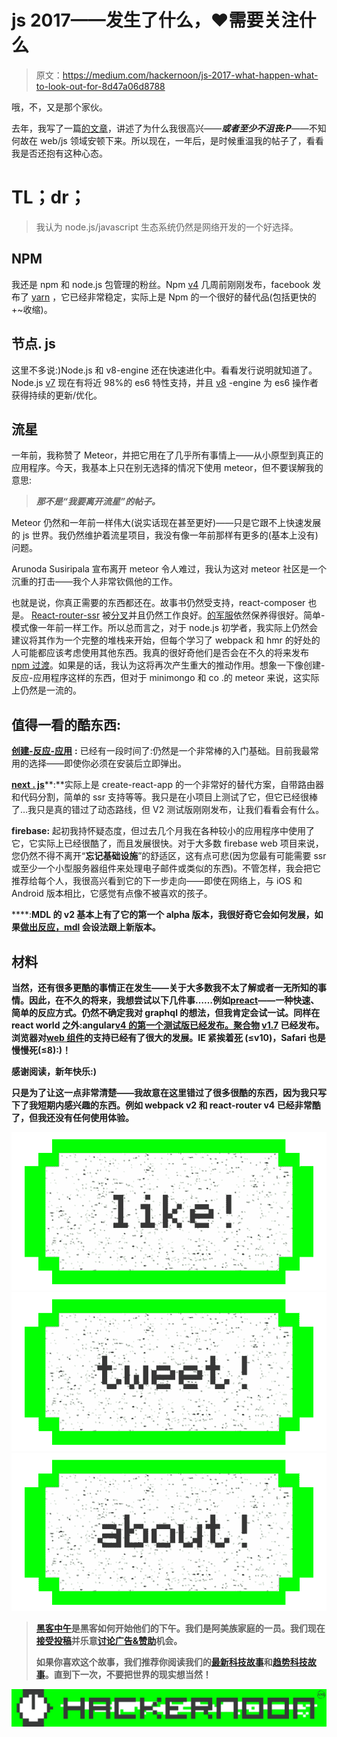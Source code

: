 # js 2017——发生了什么，❤需要关注什么

> 原文：<https://medium.com/hackernoon/js-2017-what-happen-what-to-look-out-for-8d47a06d8788>

哦，不，又是那个家伙。

去年，我写了一篇[的文章](/@sakulstra/from-php-to-node-js-meteor-a94d18e6511b#.9wllbh8zr)，讲述了为什么我很高兴——***或者至少不沮丧:P***——不知何故在 web/js 领域安顿下来。所以现在，一年后，是时候重温我的帖子了，看看我是否还抱有这种心态。

# TL；dr；

> 我认为 node.js/javascript 生态系统仍然是网络开发的一个好选择。

## **NPM**

我还是 npm 和 node.js 包管理的粉丝。Npm [v4](https://github.com/npm/npm/releases) 几周前刚刚发布，facebook 发布了 [yarn](https://code.facebook.com/posts/1840075619545360) ，它已经非常稳定，实际上是 Npm 的一个很好的替代品(包括更快的+~收缩)。

## 节点. js

这里不多说:)Node.js 和 v8-engine 还在快速进化中。看看发行说明就知道了。Node.js [v7](https://nodejs.org/en/blog/release/v7.0.0/) 现在有将近 98%的 es6 特性支持，并且 [v8](http://v8project.blogspot.de/) -engine 为 es6 操作者获得持续的更新/优化。

## 流星

一年前，我称赞了 Meteor，并把它用在了几乎所有事情上——从小原型到真正的应用程序。今天，我基本上只在别无选择的情况下使用 meteor，但不要误解我的意思:

> ***那不是“我要离开流星”的帖子。***

Meteor 仍然和一年前一样伟大(说实话现在甚至更好)——只是它跟不上快速发展的 js 世界。我仍然维护着流星项目，我没有像一年前那样有更多的(基本上没有)问题。

Arunoda Susiripala 宣布离开 meteor 令人难过，我认为这对 meteor 社区是一个沉重的打击——我个人非常钦佩他的工作。

也就是说，你真正需要的东西都还在。故事书仍然受支持，react-composer 也是。 [React-router-ssr](https://github.com/thereactivestack-legacy/meteor-react-router-ssr) 被[分叉](https://github.com/jdconley/meteor-react-router-ssr/)并且仍然工作良好。[的军服](https://github.com/vazco/uniforms)依然保养得很好。简单-模式像一年前一样工作。所以总而言之，对于 node.js 初学者，我实际上仍然会建议将其作为一个完整的堆栈来开始，但每个学习了 webpack 和 hmr 的好处的人可能都应该考虑使用其他东西。我真的很好奇他们是否会在不久的将来发布 [npm 过渡](https://github.com/meteor/meteor/blob/devel/Roadmap.md#full-transition-to-npm)。如果是的话，我认为这将再次产生重大的推动作用。想象一下像创建-反应-应用程序这样的东西，但对于 minimongo 和 co .的 meteor 来说，这实际上仍然是一流的。

## 值得一看的酷东西:

[**创建-反应-应用**](https://github.com/facebookincubator/create-react-app) **:** 已经有一段时间了:仍然是一个非常棒的入门基础。目前我最常用的选择——即使你必须在安装后立即弹出。

[**next . js**](https://github.com/zeit/next.js/releases)**:**实际上是 create-react-app 的一个非常好的替代方案，自带路由器和代码分割，简单的 ssr 支持等等。我只是在小项目上测试了它，但它已经很棒了…我只是真的错过了动态路线，但 V2 测试版刚刚发布，让我们看看会有什么。

**firebase:** 起初我持怀疑态度，但过去几个月我在各种较小的应用程序中使用了它，它实际上已经很酷了，而且发展很快。对于大多数 firebase web 项目来说，您仍然不得不离开“**忘记基础设施**”的舒适区，这有点可悲(因为您最有可能需要 ssr 或至少一个小型服务器组件来处理电子邮件或类似的东西)。不管怎样，我会把它推荐给每个人，我很高兴看到它的下一步走向——即使在网络上，与 iOS 和 Android 版本相比，它感觉有点像不被喜欢的孩子。

[](https://github.com/material-components)****:****MDL 的 v2 基本上有了它的第一个 alpha 版本，我很好奇它会如何发展，如果[做出反应，mdl](https://github.com/react-mdl/react-mdl) 会设法跟上新版本。****

## ****材料****

****当然，还有很多更酷的事情正在发生——关于大多数我不太了解或者一无所知的事情。因此，在不久的将来，我想尝试以下几件事……例如[preact](https://github.com/developit/preact)——一种快速、简单的反应方式。仍然不确定我对 graphql 的想法，但我肯定会试一试。同样在 react world 之外:angular[v4 的第一个测试版已经发布。](https://github.com/angular/angular/releases)[聚合物](https://github.com/Polymer/polymer/releases) [v1.7](https://github.com/angular/angular/releasesz) 已经发布。浏览器对[web 组件](http://webcomponents.org/)的支持已经有了很大的发展。IE 紧挨着[死](http://www.w3schools.com/browsers/browsers_explorer.asp) (≤v10)，Safari 也是慢慢死(≤8):)！****

****感谢阅读，新年快乐:)****

****只是为了让这一点非常清楚——我故意在这里错过了很多很酷的东西，因为我只写下了我短期内感兴趣的东西。例如 webpack v2 和 react-router v4 已经非常酷了，但我还没有任何使用体验。****

****[![](img/50ef4044ecd4e250b5d50f368b775d38.png)](http://bit.ly/HackernoonFB)********[![](img/979d9a46439d5aebbdcdca574e21dc81.png)](https://goo.gl/k7XYbx)********[![](img/2930ba6bd2c12218fdbbf7e02c8746ff.png)](https://goo.gl/4ofytp)****

> ****[黑客中午](http://bit.ly/Hackernoon)是黑客如何开始他们的下午。我们是阿美族家庭的一员。我们现在[接受投稿](http://bit.ly/hackernoonsubmission)并乐意[讨论广告&赞助](mailto:partners@amipublications.com)机会。****
> 
> ****如果你喜欢这个故事，我们推荐你阅读我们的[最新科技故事](http://bit.ly/hackernoonlatestt)和[趋势科技故事](https://hackernoon.com/trending)。直到下一次，不要把世界的现实想当然！****

****![](img/be0ca55ba73a573dce11effb2ee80d56.png)****